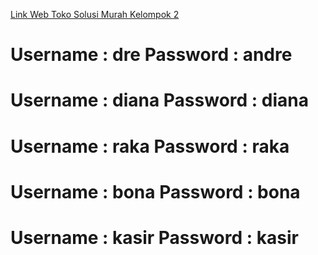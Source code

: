 <a href="https://kelompok2pabweb.000webhostapp.com/">Link Web Toko Solusi Murah Kelompok 2</a>
<h1><b>Username : dre Password : andre</b></h1>
<h1><b>Username : diana Password : diana</b></h1>
<h1><b>Username : raka Password : raka</b></h1>
<h1><b>Username : bona Password : bona</b></h1>
<h1><b>Username : kasir Password : kasir</b></h1>